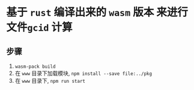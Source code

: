 # 基于 `rust` 编译出来的 `wasm` 版本 来进行文件`gcid` 计算

## 步骤

1. `wasm-pack build`
2. 在 `www` 目录下加载模块, `npm install --save file:../pkg`
3. 在 `www` 目录下, `npm run start`

